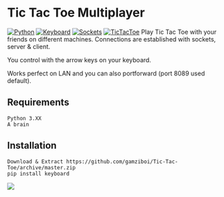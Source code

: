 # Tic Tac Toe Multiplayer
[![Python](https://img.shields.io/badge/language-Python-Green)](https://www.python.org/) 
[![Keyboard](https://img.shields.io/badge/controls-Keyboard-Blue)](https://sv.wikipedia.org/wiki/Keyboard)
[![Sockets](https://img.shields.io/badge/connection-Sockets-Orange)](https://docs.python.org/3/library/socket.html) 
[![TicTacToe](https://img.shields.io/badge/game-TicTacToe-Purple)](https://en.wikipedia.org/wiki/Tic-tac-toe) 
Play Tic Tac Toe with your friends on different machines.
Connections are established with sockets, server & client.

You control with the arrow keys on your keyboard.

Works perfect on LAN and you can also portforward (port 8089 used default).

## Requirements
```
Python 3.XX
A brain
```
## Installation
```
Download & Extract https://github.com/gamziboi/Tic-Tac-Toe/archive/master.zip
pip install keyboard
```
![](http://screenshots.gamz.cc/23.40.11-11.09.20.png)
